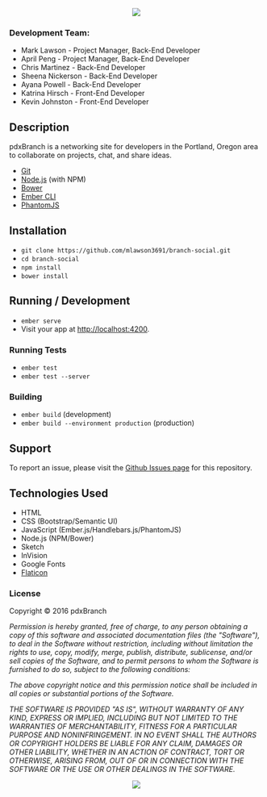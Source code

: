 
<p align="center">
  <img src="https://raw.githubusercontent.com/mlawson3691/branch-social/master/public/assets/images/logo-black.png">
</p>

### Development Team:
* Mark Lawson - Project Manager, Back-End Developer
* April Peng - Project Manager, Back-End Developer
* Chris Martinez - Back-End Developer
* Sheena Nickerson - Back-End Developer
* Ayana Powell - Back-End Developer
* Katrina Hirsch - Front-End Developer
* Kevin Johnston - Front-End Developer

## Description

pdxBranch is a networking site for developers in the Portland, Oregon area to collaborate on projects, chat, and share ideas.

* [Git](http://git-scm.com/)
* [Node.js](http://nodejs.org/) (with NPM)
* [Bower](http://bower.io/)
* [Ember CLI](http://ember-cli.com/)
* [PhantomJS](http://phantomjs.org/)

## Installation

* `git clone https://github.com/mlawson3691/branch-social.git`
* `cd branch-social`
* `npm install`
* `bower install`

## Running / Development

* `ember serve`
* Visit your app at [http://localhost:4200](http://localhost:4200).

### Running Tests

* `ember test`
* `ember test --server`

### Building

* `ember build` (development)
* `ember build --environment production` (production)

## Support

To report an issue, please visit the [Github Issues page](https://github.com/mlawson3691/branch-social/issues) for this repository.

## Technologies Used

* HTML
* CSS (Bootstrap/Semantic UI)
* JavaScript (Ember.js/Handlebars.js/PhantomJS)
* Node.js (NPM/Bower)
* Sketch
* InVision
* Google Fonts
* [Flaticon](http://flaticon.com)

### License

Copyright &copy; 2016 pdxBranch

_Permission is hereby granted, free of charge, to any person obtaining a copy of this software and associated documentation files (the "Software"), to deal in the Software without restriction, including without limitation the rights to use, copy, modify, merge, publish, distribute, sublicense, and/or sell copies of the Software, and to permit persons to whom the Software is furnished to do so, subject to the following conditions:_

_The above copyright notice and this permission notice shall be included in all copies or substantial portions of the Software._

_THE SOFTWARE IS PROVIDED "AS IS", WITHOUT WARRANTY OF ANY KIND, EXPRESS OR IMPLIED, INCLUDING BUT NOT LIMITED TO THE WARRANTIES OF MERCHANTABILITY, FITNESS FOR A PARTICULAR PURPOSE AND NONINFRINGEMENT. IN NO EVENT SHALL THE AUTHORS OR COPYRIGHT HOLDERS BE LIABLE FOR ANY CLAIM, DAMAGES OR OTHER LIABILITY, WHETHER IN AN ACTION OF CONTRACT, TORT OR OTHERWISE, ARISING FROM, OUT OF OR IN CONNECTION WITH THE SOFTWARE OR THE USE OR OTHER DEALINGS IN THE SOFTWARE._

<p align="center">
  <img src="https://raw.githubusercontent.com/mlawson3691/branch-social/master/public/new-screen-shot.png">
</p>
